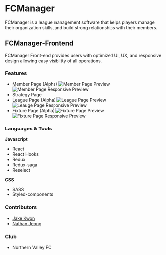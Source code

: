 # FCManager
FCManager is a league management software that helps players manage their organization skills, and build strong relationships with their members.

## FCManager-Frontend
FCManager Front-end provides users with optimized UI, UX, and responsive design allowing easy visibiltty of all operations.

### Features
* Member Page (Alpha)
![Member Page Preview](https://user-images.githubusercontent.com/25089799/81842088-6d60c180-9519-11ea-932e-b4575e719597.png)
![Member Page Responsive Preview](https://user-images.githubusercontent.com/25089799/81842094-72257580-9519-11ea-8f2e-9a68647b56af.png)
* Strategy Page
* League Page (Alpha)
![League Page Preview](https://user-images.githubusercontent.com/25089799/81842059-63d75980-9519-11ea-8edc-f1a81619fd12.png)
![Leauge Page Responsive Preview](https://user-images.githubusercontent.com/25089799/81842076-68037700-9519-11ea-9776-9667cb4e8242.png)
* Fixture Page (Alpha)
![Fixture Page Preview](https://user-images.githubusercontent.com/25089799/81841999-499d7b80-9519-11ea-8855-9dc9fd370a5b.png)
![Fixture Page Responsive Preview](https://user-images.githubusercontent.com/25089799/81842051-5f12a580-9519-11ea-8aed-e33a4e4cf1c7.png)

### Languages & Tools

**Javascript**
* React
* React Hooks
* Redux
* Redux-saga
* Reselect

**CSS**
* SASS
* Styled-components

### Contributors
* [Jake Kwon](https://github.com/FoxeyesJK)
* [Nathan Jeong](https://github.com/HolydayJeong)

### Club
* Northern Valley FC

